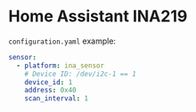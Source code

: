 # Home Assistant INA219

`configuration.yaml` example:

```yaml
sensor:
  - platform: ina_sensor
    # Device ID: /dev/i2c-1 == 1
    device_id: 1
    address: 0x40
    scan_interval: 1
```